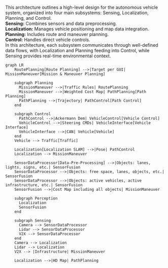This architecture outlines a high-level design for the autonomous vehicle system, organized into four main subsystems: Sensing, Localization, Planning, and Control.<br>
**Sensing:** Combines sensors and data preprocessing.<br>
**Localization:** Manages vehicle positioning and map data integration.<br>
**Planning:** Includes route and maneuver planning.<br>
**Control:** Handles direct vehicle controls.<br>
In this architecture, each subsystem communicates through well-defined data flows, with Localization and Planning feeding into Control, while Sensing provides real-time environmental context.
``` mermaid
graph LR
    RoutePlanning[Route Planning] -->|Target per GUI| MissionManeuver[Mission & Maneuver Planning]

    subgraph Planning
      MissionManeuver -->|Traffic Rules| RoutePlanning
      MissionManeuver -->|Weighted Cost Map| PathPlanning[Path Planning]
      PathPlanning -->|Trajectory| PathControl[Path Control]
    end

    subgraph Control
      PathControl -->|Ackermann Dem| VehicleControl[Vehicle Control]
      VehicleControl -->|Steering CMDs| VehicleInterface[Vehicle Interface]
      VehicleInterface -->|CAN| Vehicle[Vehicle]
    end 
    Vehicle --> Traffic[Traffic]

    Localization[Localization SLAM] -->|Pose| PathControl
    Localization --> MissionManeuver

    SensorDataProcessor[Data-Pre-Processing] -->|Objects: lanes, lights, signs, etc.| SensorFusion
    SensorDataProcessor -->|Objects: free space, lanes, objects, etc.| SensorFusion
    SensorDataProcessor -->|Objects: active vehicles, active infrastructure, etc.| SensorFusion
    SensorFusion -->|Cost Map including all objects| MissionManeuver

    subgraph Perception
      Localization
      SensorFusion
    end

    subgraph Sensing
      Camera --> SensorDataProcessor
      Lidar --> SensorDataProcessor
      V2X --> SensorDataProcessor
    end  
    Camera --> Localization
    Lidar --> Localization
    V2X --> |Infrastructure| MissionManeuver
    
    Localization -->|HD Map| PathPlanning
```